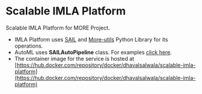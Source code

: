 # Scalable IMLA Platform

Scalable IMLA Platform for MORE Project.

- IMLA Platform uses [SAIL](https://github.com/IBM/sail) and [More-utils](https://github.com/IBM/more-utils) Python Library for its operations.
- AutoML uses **SAILAutoPipeline** class. For examples [click here](https://github.com/IBM/sail/tree/main/examples/models/auto_ml).
- The container image for the service is hosted at [https://hub.docker.com/repository/docker/dhavalsalwala/scalable-imla-platform](https://hub.docker.com/repository/docker/dhavalsalwala/scalable-imla-platform)
